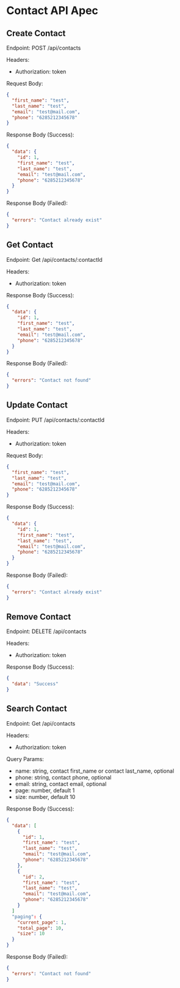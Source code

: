# Contact API Apec

## Create Contact

Endpoint: POST /api/contacts

Headers:

- Authorization: token

Request Body:

```json
{
  "first_name": "test",
  "last_name": "test",
  "email": "test@mail.com",
  "phone": "6285212345678"
}
```

Response Body (Success):

```json
{
  "data": {
    "id": 1,
    "first_name": "test",
    "last_name": "test",
    "email": "test@mail.com",
    "phone": "6285212345678"
  }
}
```

Response Body (Failed):

```json
{
  "errors": "Contact already exist"
}
```

## Get Contact

Endpoint: Get /api/contacts/:contactId

Headers:

- Authorization: token

Response Body (Success):

```json
{
  "data": {
    "id": 1,
    "first_name": "test",
    "last_name": "test",
    "email": "test@mail.com",
    "phone": "6285212345678"
  }
}
```

Response Body (Failed):

```json
{
  "errors": "Contact not found"
}
```

## Update Contact

Endpoint: PUT /api/contacts/:contactId

Headers:

- Authorization: token

Request Body:

```json
{
  "first_name": "test",
  "last_name": "test",
  "email": "test@mail.com",
  "phone": "6285212345678"
}
```

Response Body (Success):

```json
{
  "data": {
    "id": 1,
    "first_name": "test",
    "last_name": "test",
    "email": "test@mail.com",
    "phone": "6285212345678"
  }
}
```

Response Body (Failed):

```json
{
  "errors": "Contact already exist"
}
```

## Remove Contact

Endpoint: DELETE /api/contacts

Headers:

- Authorization: token

Response Body (Success):

```json
{
  "data": "Success"
}
```

## Search Contact

Endpoint: Get /api/contacts

Headers:

- Authorization: token

Query Params:

- name: string, contact first_name or contact last_name, optional
- phone: string, contact phone, optional
- email: string, contact email, optional
- page: number, default 1
- size: number, default 10

Response Body (Success):

```json
{
  "data": [
    {
      "id": 1,
      "first_name": "test",
      "last_name": "test",
      "email": "test@mail.com",
      "phone": "6285212345678"
    },
    {
      "id": 2,
      "first_name": "test",
      "last_name": "test",
      "email": "test@mail.com",
      "phone": "6285212345678"
    }
  ]
  "paging": {
    "current_page": 1,
    "total_page": 10,
    "size": 10
  }
}
```

Response Body (Failed):

```json
{
  "errors": "Contact not found"
}
```
